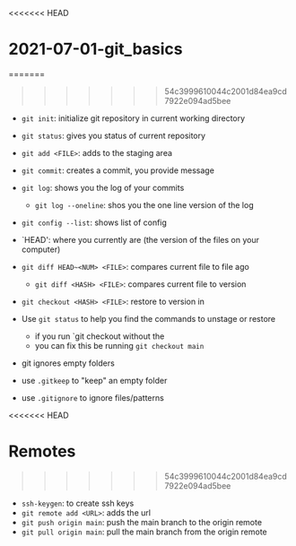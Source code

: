 <<<<<<< HEAD
# 2021-07-01-git_basics
=======
>>>>>>> 54c3999610044c2001d84ea9cd7922e094ad5bee

- `git init`: initialize git repository in current working directory
- `git status`: gives you status of current repository
- `git add <FILE>`: adds <FILE> to the staging area
- `git commit`: creates a commit, you provide message
- `git log`: shows you the log of your commits
	- `git log --oneline`: shos you the one line version of the log


- `git config --list`: shows list of config 

- `HEAD': where you currently are (the version of the files on your computer)
- `git diff HEAD~<NUM> <FILE>`: compares current file to file <NUM> ago
	- `git diff <HASH> <FILE>`: compares current file to <HASH> version

- `git checkout <HASH> <FILE>`: restore <FILE> to version in <HASH>
- Use `git status` to help you find the commands to unstage or restore <FILE>
	- if you run `git checkout <HASH> without the <FILE>
	- you can fix this be running `git checkout main`


- git ignores empty folders
- use `.gitkeep` to "keep" an empty folder
- use `.gitignore` to ignore files/patterns

<<<<<<< HEAD
# Remotes
>>>>>>> 54c3999610044c2001d84ea9cd7922e094ad5bee
	
- `ssh-keygen`: to create ssh keys
- `git remote add <URL>`: adds the url	
- `git push origin main`: push the main branch to the origin remote
- `git pull origin main`: pull the main branch from the origin remote

